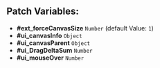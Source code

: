 ## Patch Variables:

* __#ext_forceCanvasSize__ ```Number``` (default Value: `1`)
* __#ui_canvasInfo__ ```Object```
* __#ui_canvasParent__ ```Object```
* __#ui_DragDeltaSum__ ```Number```
* __#ui_mouseOver__ ```Number```

